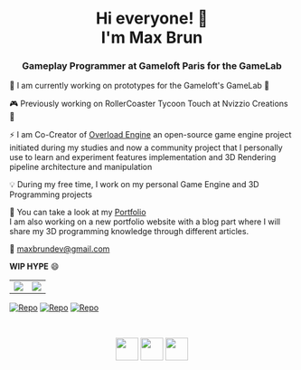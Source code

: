 <h1 align="center">Hi everyone! 👋 </br> I'm Max Brun</h1>
<h3 align="center">Gameplay Programmer at Gameloft Paris for the GameLab</h3>

🤖 I am currently working on prototypes for the Gameloft's GameLab 🧪

🎮 Previously working on RollerCoaster Tycoon Touch at Nvizzio Creations 🎢

⚡ I am Co-Creator of [Overload Engine](https://github.com/adriengivry/Overload) an open-source game engine project initiated during my studies and now a community project that I personally use to learn and experiment features implementation and 3D Rendering pipeline architecture and manipulation

💡 During my free time, I work on my personal Game Engine and 3D Programming projects

🚀 You can take a look at my [Portfolio](https://maxbrun.wixsite.com/maxbrundevelopment)\
I am also working on a new portfolio website with a blog part where I will share my 3D programming knowledge through different articles.


📧 maxbrundev@gmail.com

**WIP HYPE** 😄

<table>
  <tr> 
  <td align="center">
      <img align="center" src="https://github-readme-stats.vercel.app/api?username=maxbrundev&theme=dracula&show_icons=true&hide_title=true&include_all_commits=true&count_private=true&hide_border=false"/> 
      </td>
  <td align="center">
      <img align="center" src="https://github-readme-stats.vercel.app/api/top-langs/?username=maxbrundev&layout=compact&theme=dracula"/> 
      </td> 
    </tr>
</table>

[![Repo](https://github-readme-stats.vercel.app/api/pin/?username=maxbrundev&repo=AmberEngine&theme=dracula)](https://github.com/maxbrundev/AmberEngine)
[![Repo](https://github-readme-stats.vercel.app/api/pin/?username=maxbrundev&repo=AmberCraft&theme=dracula)](https://github.com/maxbrundev/AmberCraft)
[![Repo](https://github-readme-stats.vercel.app/api/pin/?username=maxbrundev&repo=Overload&theme=dracula)](https://github.com/maxbrundev/Overload)

</br>

<p align="center">
<a href="https://linkedin.com/in/maxbrun" 
target="_blank"><img align="center" src="https://cdn.jsdelivr.net/npm/simple-icons@3.11.0/icons/linkedin.svg" height="40" width="40"/></a> 
<a href="https://twitter.com/maxbrundev" 
target="_blank"><img align="center" src="https://cdn.jsdelivr.net/npm/simple-icons@3.11.0/icons/twitter.svg" height="40" width="40"/></a>
<a href="https://www.youtube.com/channel/UCl_kyBuX7qSY3B607lb_PSg" 
target="_blank"><img align="center" src="https://cdn.jsdelivr.net/npm/simple-icons@3.11.0/icons/youtube.svg" height="40" width="40"/></a>
</p>
